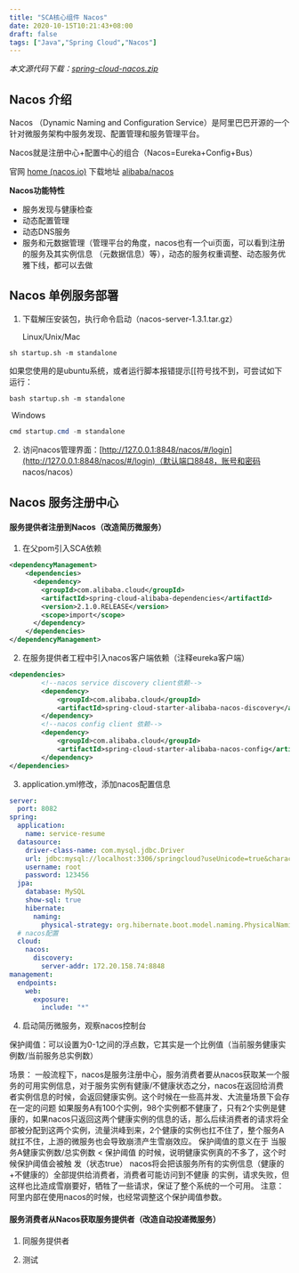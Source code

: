 ```yaml
---
title: "SCA核心组件 Nacos"
date: 2020-10-15T10:21:43+08:00
draft: false
tags: ["Java","Spring Cloud","Nacos"]
---
```


*本文源代码下载：[spring-cloud-nacos.zip](/file/springcloud/spring-cloud-nacos.zip)*

## Nacos 介绍

Nacos （Dynamic Naming and Configuration Service）是阿里巴巴开源的⼀个针对微服务架构中服务发现、配置管理和服务管理平台。

Nacos就是注册中心+配置中心的组合（Nacos=Eureka+Config+Bus）

官网 [home (nacos.io)](https://nacos.io/zh-cn/)           下载地址 [alibaba/nacos](https://github.com/alibaba/Nacos)

**Nacos功能特性**

* 服务发现与健康检查
* 动态配置管理
* 动态DNS服务
* 服务和元数据管理（管理平台的⻆度，nacos也有⼀个ui页面，可以看到注册的服务及其实例信息 （元数据信息）等），动态的服务权重调整、动态服务优雅下线，都可以去做

## Nacos 单例服务部署

1. 下载解压安装包，执行命令启动（nacos-server-1.3.1.tar.gz）

   Linux/Unix/Mac

```shell
sh startup.sh -m standalone
```

​	如果您使用的是ubuntu系统，或者运行脚本报错提示[[符号找不到，可尝试如下运行：

```shell
bash startup.sh -m standalone
```

​	Windows

```powershell
cmd startup.cmd -m standalone
```

2. 访问nacos管理界面：[http://127.0.0.1:8848/nacos/#/login](http://127.0.0.1:8848/nacos/#/login)（默认端口8848，账号和密码 nacos/nacos）

## Nacos 服务注册中心

#### 服务提供者注册到Nacos（改造简历微服务）

1. 在父pom引入SCA依赖

```xml
<dependencyManagement>
    <dependencies>
      <dependency>
        <groupId>com.alibaba.cloud</groupId>
        <artifactId>spring-cloud-alibaba-dependencies</artifactId>
        <version>2.1.0.RELEASE</version>
        <scope>import</scope>
      </dependency>
    </dependencies>
</dependencyManagement>
```

2. 在服务提供者工程中引入nacos客户端依赖（注释eureka客户端）

```xml
<dependencies>
        <!--nacos service discovery client依赖-->
        <dependency>
            <groupId>com.alibaba.cloud</groupId>
            <artifactId>spring-cloud-starter-alibaba-nacos-discovery</artifactId>
        </dependency>
        <!--nacos config client 依赖-->
        <dependency>
            <groupId>com.alibaba.cloud</groupId>
            <artifactId>spring-cloud-starter-alibaba-nacos-config</artifactId>
        </dependency>
</dependencies>
```

3. application.yml修改，添加nacos配置信息

```yaml
server:
  port: 8082
spring:
  application:
    name: service-resume
  datasource:
    driver-class-name: com.mysql.jdbc.Driver
    url: jdbc:mysql://localhost:3306/springcloud?useUnicode=true&characterEncoding=utf8
    username: root
    password: 123456
  jpa:
    database: MySQL
    show-sql: true
    hibernate:
      naming:
        physical-strategy: org.hibernate.boot.model.naming.PhysicalNamingStrategyStandardImpl  #避免将驼峰命名转换为下划线命名
  # nacos配置
  cloud:
    nacos:
      discovery:
        server-addr: 172.20.158.74:8848
management:
  endpoints:
    web:
      exposure:
        include: "*"

```

4. 启动简历微服务，观察nacos控制台

保护阈值：可以设置为0-1之间的浮点数，它其实是⼀个比例值（当前服务健康实例数/当前服务总实例数）

场景：
⼀般流程下，nacos是服务注册中心，服务消费者要从nacos获取某⼀个服务的可用实例信息，对于服务实例有健康/不健康状态之分，nacos在返回给消费者实例信息的时候，会返回健康实例。这个时候在⼀些⾼并发、⼤流量场景下会存在⼀定的问题
如果服务A有100个实例，98个实例都不健康了，只有2个实例是健康的，如果nacos只返回这两个健康实例的信息的话，那么后续消费者的请求将全部被分配到这两个实例，流量洪峰到来，2个健康的实例也扛不住了，整个服务A 就扛不住，上游的微服务也会导致崩溃产生雪崩效应。
保护阈值的意义在于
当服务A健康实例数/总实例数 < 保护阈值 的时候，说明健康实例真的不多了，这个时候保护阈值会被触 发（状态true）
nacos将会把该服务所有的实例信息（健康的+不健康的）全部提供给消费者，消费者可能访问到不健康 的实例，请求失败，但这样也比造成雪崩要好，牺牲了⼀些请求，保证了整个系统的⼀个可⽤。 注意：阿里内部在使⽤nacos的时候，也经常调整这个保护阈值参数。

#### 服务消费者从Nacos获取服务提供者（改造自动投递微服务）

1. 同服务提供者

2. 测试